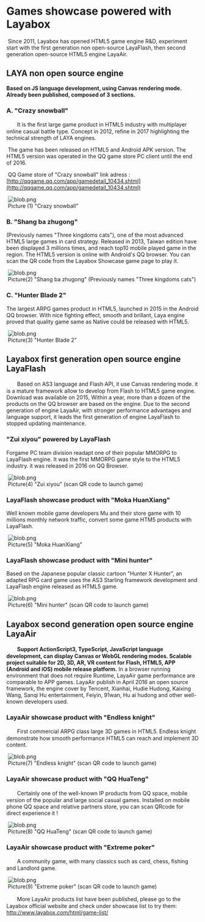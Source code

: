 # Games showcase powered with Layabox

​     Since 2011, Layabox has opened HTML5 game engine R&D, experiment start with the first generation non open-source LayaFlash, then second generation open-source HTML5 engine LayaAir.



## LAYA non open source engine

**Based on JS language development, using Canvas rendering mode. Already been published, composed of 3 sections.**

###         A. "Crazy snowball"

　　It is the first large game product in HTML5 industry with multiplayer online casual battle type. Concept in 2012, refine in 2017 highlighting the technical strength of LAYA engines.

​        The game has been released on HTML5 and Android APK version. The HTML5 version was operated in the QQ game store PC client until the end of 2016.

​        QQ Game store of "Crazy snowball" link adress : [http://qqgame.qq.com/app/gamedetail_10434.shtml](http://qqgame.qq.com/app/gamedetail_10434.shtml) 

​	![blob.png](img/1.png)<br/>
​	Picture (1)  "Crazy snowball" 



###         B. "Shang ba zhugong"

(Previously names "Three kingdoms cats"), one of the most advanced HTML5 large games in card strategy. Released in 2013, Taiwan edition have been displayed 3 millions times, and reach top10 mobile played game in the region.
The HTML5 version is online with Android's QQ browser. You can scan the QR code from the Layabox Showcase game page to play it.

​	![blob.png](img/2.png)<br/>
​	Picture(2) "Shang ba zhugong" (Previously names "Three kingdoms cats")



###         C. "Hunter Blade 2"

The largest ARPG games product in HTML5, launched in 2015 in the Android QQ browser. With nice fighting effect, smooth and brillant, Laya engine proved that quality game same as Native could be released with HTML5.

​	![blob.png](img/3.png)<br/>
​	Picture(3) "Hunter Blade 2"





## Layabox first generation open source engine LayaFlash

　　Based on AS3 language and Flash API, it use Canvas rendering mode. it is a mature framework allow to develop from Flash to HTML5 game engine. Download was available on 2015, Within a year, more than a dozen of the products on the QQ browser are based on the engine. Due to the second generation of engine LayaAir, with stronger performance advantages and language support, it leads the first generation of engine LayaFlash to stopped updating maintenance.



### "Zui xiyou" powered by LayaFlash

Forgame PC team division readapt one of their popular MMORPG to LayaFlash engine. It was the first MMORPG game style to the HTML5 industry. it was released in 2016 on QQ Browser.

​	![blob.png](img/4.png)<br/>
​	Picture(4) "Zui xiyou" (scan QR code to launch game)



###  LayaFlash showcase product with  "Moka HuanXiang"

Well known mobile game developers Mu and their store game with 10 millions monthly network traffic, convert some game HTM5 products with LayaFlash.

​	![blob.png](img/5.png)<br/>
​	Picture(5) "Moka HuanXiang"



### LayaFlash showcase product with  "Mini hunter"

Based on the Japanese popular classic cartoon "Hunter X Hunter", an adapted RPG card game uses the AS3 Starling framework development and LayaFlash engine released as HTML5 game.

​	![blob.png](img/6.png)<br/>
​	Picture(6)  "Mini hunter" (scan QR code to launch game)





## Layabox second generation open source engine LayaAir

　　**Support ActionScript3, TypeScript, JavaScript language development, can display Canvas or WebGL rendering modes. Scalable project suitable for 2D, 3D, AR, VR content for Flash, HTML5, APP (Android and iOS) mobile release platform.** In a browser running environment that does not require Runtime, LayaAir game performance are  comparable to APP games. LayaAir publish in April 2016 an open source framework, the engine cover by Tencent, Xianhai, Hudie Hudong, Kaixing Wang, Sanqi Hu entertainment, Feiyin, 91wan, Hu ai hudong and other well-known developers used.



### LayaAir showcase product with  "Endless knight"

　　First commercial ARPG class large 3D games  in HTML5. Endless knight demonstrate how smooth performance HTML5 can reach and implement 3D content.    

​	![blob.png](img/7.png)<br/>
​	Picture(7)  "Endless knight" (scan QR code to launch game)




###  LayaAir showcase product with  "QQ HuaTeng"

　　Certainly one of the well-known IP products from QQ space, mobile version of the popular and large social casual games. Installed on mobile phone QQ space and relative partners store, you can scan QRcode for direct experience it !

​	![blob.png](img/8.png)<br/>
​	Picture(8)  "QQ HuaTeng" (scan QR code to launch game)




###    LayaAir showcase product with  "Extreme poker"

　　A community game, with many classics such as card, chess, fishing and Landlord game.

​	![blob.png](img/9.png)<br/>
​	Picture(9)  "Extreme poker" (scan QR code to launch game)



　　More LayaAir products list have been published, please go to the Layabox official website and  check under showcase list to try them: http://www.layabox.com/html/game-list/
